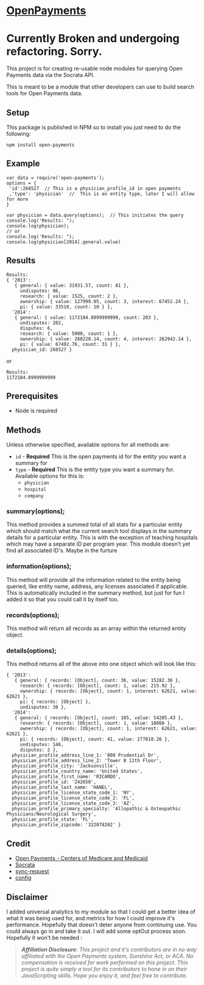 # [OpenPayments](http://mckaycr.github.io/open-payments)

# Currently Broken and undergoing refactoring.  Sorry.

This project is for creating re-usable node modules for querying Open Payments data via the Socrata API.

This is meant to be a module that other developers can use to build search tools for Open Payments data.

## Setup
This package is published in NPM so to install you just need to do the following:
```
npm install open-payments
```
## Example
```
var data = require('open-payments');
options = {
 'id':268527  // This is a physician_profile_id in open payments
 ,'type': 'physician'  //  This is an entity type, later I will allow for more
}

var physician = data.query(options);  // This initiates the query
console.log('Results: ");
console.log(physician);
// or
console.log('Results: ");
console.log(physician[2014].general.value)
```
## Results
```
Results:
{ '2013':
   { general: { value: 31931.57, count: 81 },
     undisputes: 86,
     research: { value: 1525, count: 2 },
     ownership: { value: 127999.05, count: 3, interest: 67452.24 },
     pi: { value: 33510, count: 10 } },
  '2014':
   { general: { value: 1172184.0999999999, count: 203 },
     undisputes: 202,
     disputes: 6,
     research: { value: 5000, count: 1 },
     ownership: { value: 260228.14, count: 4, interest: 262942.14 },
     pi: { value: 67492.76, count: 31 } },
  physician_id: 268527 }
```
or
```
Results:
1172184.0999999999
```

## Prerequisites
- Node is required

## Methods

Unless otherwise specified, available options for all methods are:

- `id` - **Required** This is the open payments id for the entity you want a summary for
- `type` - **Required** This is the entity type you want a summary for.  Available options for this is:
	- `physician`
	- `hospital`
	- `company`

### summary(options);

This method provides a summed total of all stats for a particular entity which should match what the current search tool displays in the summary details for a particular entity.  This is with the exception of teaching hospitals which may have a separate ID per program year.  This module doesn't yet find all associated ID's.  Maybe in the furture

### information(options);

This method will provide all the information related to the entity being queried, like entity name, address, any licenses associated if applicable.  This is automatically included in the summary method, but just for fun I added it so that you could call it by itself too.

### records(options);

This method will return all records as an array within the returned entity object.

### details(options); 

This method returns all of the above into one object which will look like this:

```
{ '2013':
   { general: { records: [Object], count: 36, value: 15282.36 },
     research: { records: [Object], count: 1, value: 215.92 },
     ownership: { records: [Object], count: 1, interest: 62621, value: 62621 },
     pi: { records: [Object] },
     undisputes: 38 },
  '2014':
   { general: { records: [Object], count: 105, value: 54205.43 },
     research: { records: [Object], count: 1, value: 18060 },
     ownership: { records: [Object], count: 1, interest: 62621, value: 62621 },
     pi: { records: [Object], count: 41, value: 277818.26 },
     undisputes: 146,
     disputes: 2 },
  physician_profile_address_line_1: '800 Prudential Dr',
  physician_profile_address_line_2: 'Tower B 11th Floor',
  physician_profile_city: 'Jacksonville',
  physician_profile_country_name: 'United States',
  physician_profile_first_name: 'RICARDO',
  physician_profile_id: '242650',
  physician_profile_last_name: 'HANEL',
  physician_profile_license_state_code_1: 'NY',
  physician_profile_license_state_code_2: 'FL',
  physician_profile_license_state_code_3: 'AZ',
  physician_profile_primary_specialty: 'Allopathic & Osteopathic Physicians/Neurological Surgery',
  physician_profile_state: 'FL',
  physician_profile_zipcode: '322078202' }
```

## Credit

- [Open Payments - Centers of Medicare and Medicaid](https://openpaymentsdata.cms.gov/)
- [Socrata](http://dev.socrata.com/foundry/#/openpaymentsdata.cms.gov/y4mv-5s9j)
- [sync-request](https://www.npmjs.com/package/sync-request)
- [config](https://www.npmjs.com/package/config)

## Disclaimer

I added universal analytics to my module so that I could get a better idea of what it was being used for, and metrics for how I could improve it's performance.  Hopefully that doesn't deter anyone from continuing use.  You could always go in and take it out.  I will add some optOut process soon. Hopefully it won't be needed :

>***Affiliation Disclosure***: *This project and it's contributors are in no way affiliated with the Open Payments system, Sunshine Act, or ACA.  No compensation is received for work performed on this project.   This project is quite simply a tool for its contributors to hone in on their JavaScripting skills.  Hope you enjoy it, and feel free to contribute.*
